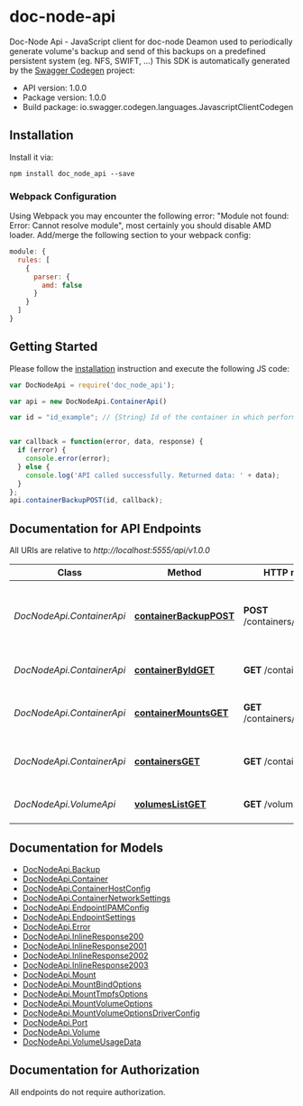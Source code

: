 # doc-node-api

Doc-Node Api - JavaScript client for doc-node
Deamon used to periodically generate volume's backup and send of this backups on a predefined persistent system (eg. NFS, SWIFT, ...)
This SDK is automatically generated by the [Swagger Codegen](https://github.com/swagger-api/swagger-codegen) project:

- API version: 1.0.0
- Package version: 1.0.0
- Build package: io.swagger.codegen.languages.JavascriptClientCodegen

## Installation

Install it via:

```shell
npm install doc_node_api --save
```

### Webpack Configuration

Using Webpack you may encounter the following error: "Module not found: Error:
Cannot resolve module", most certainly you should disable AMD loader. Add/merge
the following section to your webpack config:

```javascript
module: {
  rules: [
    {
      parser: {
        amd: false
      }
    }
  ]
}
```

## Getting Started

Please follow the [installation](#installation) instruction and execute the following JS code:

```javascript
var DocNodeApi = require('doc_node_api');

var api = new DocNodeApi.ContainerApi()

var id = "id_example"; // {String} Id of the container in which perform the volumes backup


var callback = function(error, data, response) {
  if (error) {
    console.error(error);
  } else {
    console.log('API called successfully. Returned data: ' + data);
  }
};
api.containerBackupPOST(id, callback);

```

## Documentation for API Endpoints

All URIs are relative to *http://localhost:5555/api/v1.0.0*

Class | Method | HTTP request | Description
------------ | ------------- | ------------- | -------------
*DocNodeApi.ContainerApi* | [**containerBackupPOST**](docs/ContainerApi.md#containerBackupPOST) | **POST** /containers/{id}/backup | Create backup of the container passed by Id.
*DocNodeApi.ContainerApi* | [**containerByIdGET**](docs/ContainerApi.md#containerByIdGET) | **GET** /containers/{id} | Returns a container object.
*DocNodeApi.ContainerApi* | [**containerMountsGET**](docs/ContainerApi.md#containerMountsGET) | **GET** /containers/{id}/mounts | Returns an array of mounts object.
*DocNodeApi.ContainerApi* | [**containersGET**](docs/ContainerApi.md#containersGET) | **GET** /containers/ | Returns a list of active containers.
*DocNodeApi.VolumeApi* | [**volumesListGET**](docs/VolumeApi.md#volumesListGET) | **GET** /volumes/list | Returns a list of all volumes


## Documentation for Models

 - [DocNodeApi.Backup](docs/Backup.md)
 - [DocNodeApi.Container](docs/Container.md)
 - [DocNodeApi.ContainerHostConfig](docs/ContainerHostConfig.md)
 - [DocNodeApi.ContainerNetworkSettings](docs/ContainerNetworkSettings.md)
 - [DocNodeApi.EndpointIPAMConfig](docs/EndpointIPAMConfig.md)
 - [DocNodeApi.EndpointSettings](docs/EndpointSettings.md)
 - [DocNodeApi.Error](docs/Error.md)
 - [DocNodeApi.InlineResponse200](docs/InlineResponse200.md)
 - [DocNodeApi.InlineResponse2001](docs/InlineResponse2001.md)
 - [DocNodeApi.InlineResponse2002](docs/InlineResponse2002.md)
 - [DocNodeApi.InlineResponse2003](docs/InlineResponse2003.md)
 - [DocNodeApi.Mount](docs/Mount.md)
 - [DocNodeApi.MountBindOptions](docs/MountBindOptions.md)
 - [DocNodeApi.MountTmpfsOptions](docs/MountTmpfsOptions.md)
 - [DocNodeApi.MountVolumeOptions](docs/MountVolumeOptions.md)
 - [DocNodeApi.MountVolumeOptionsDriverConfig](docs/MountVolumeOptionsDriverConfig.md)
 - [DocNodeApi.Port](docs/Port.md)
 - [DocNodeApi.Volume](docs/Volume.md)
 - [DocNodeApi.VolumeUsageData](docs/VolumeUsageData.md)


## Documentation for Authorization

 All endpoints do not require authorization.

